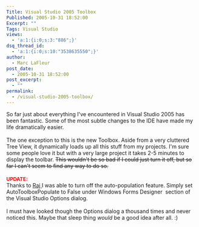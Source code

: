 ```yaml
---
Title: Visual Studio 2005 Toolbox
Published: 2005-10-31 18:52:00
Excerpt: ""
Tags: Visual Studio
views:
  - 'a:1:{i:0;s:3:"886";}'
dsq_thread_id:
  - 'a:1:{i:0;s:10:"3538635550";}'
author:
  - Marc LaFleur
post_date:
  - 2005-10-31 18:52:00
post_excerpt:
  - ""
permalink:
  - /visual-studio-2005-toolbox/
---
```

So far just about everything I've encountered in Visual Studio 2005 has been fantastic. Some of the most subtle changes to the IDE have made my life dramatically easier. <br /> <br /> The one exception to this is the new Toolbox. Aside from a very cluttered Tree View, it dynamically loads up all this stuff from my projects. I'm sure some people love it but with a very large project it takes 2-5 minutes to display the toolbar. <strike>This wouldn't be so bad if I could just turn it off, but so far I can't seem to find any way to do so. <br /> <br /> </strike><b><font color="#ff0000" size="2">UPDATE:</font></b><strike><br /> </strike>Thanks to <a href="http://weblogs.asp.net/rajbk/">Raj&nbsp;<span id="gtbmisp_17" style="border: 0pt none ; margin: 0pt; padding: 0pt; background: transparent none repeat scroll 0% 50%; -moz-background-clip: initial; -moz-background-origin: initial; -moz-background-inline-policy: initial; font-family: serif; font-style: normal; font-variant: normal; font-size: 100%; line-height: normal; font-size-adjust: none; font-stretch: normal; position: static; text-align: left; text-indent: 0pt; text-transform: none; color: red; text-decoration: underline; font-weight: bold; cursor: pointer;"></span></a>I was able to turn off the auto-population feature. Simply set AutoToolboxPopulate to False under Windows Forms Designer&nbsp; section of the Visual Studio Options dialog.<br /> <br /> I must have looked though the Options dialog a thousand times and never noticed this. Maybe that sleep thing <i>would</i> be a good idea after all. :)<span id="gtbmisp_5" style="border: 0pt none ; margin: 0pt; padding: 0pt; background: transparent none repeat scroll 0% 50%; -moz-background-clip: initial; -moz-background-origin: initial; -moz-background-inline-policy: initial; font-family: serif; font-style: normal; font-variant: normal; font-size: 100%; line-height: normal; font-size-adjust: none; font-stretch: normal; position: static; text-align: left; text-indent: 0pt; text-transform: none; color: red; text-decoration: underline; font-weight: bold; cursor: pointer;"></span><br /> <div style="border: 0pt none ; margin: 2px 0px; padding: 0pt; background: rgb(195, 217, 255) none repeat scroll 0% 50%; -moz-background-clip: initial; -moz-background-origin: initial; -moz-background-inline-policy: initial; display: none; font-family: serif; font-style: normal; font-variant: normal; font-weight: normal; font-size: 100%; line-height: normal; font-size-adjust: none; font-stretch: normal; text-align: left; text-indent: 0pt; text-transform: none; color: rgb(0, 0, 0); text-decoration: none; cursor: default; position: absolute; z-index: 2147483647;" id="gtbspellmenu_17"><span style="border: 0pt none ; margin: 0pt; padding: 0pt; background: transparent none repeat scroll 0% 50%; -moz-background-clip: initial; -moz-background-origin: initial; -moz-background-inline-policy: initial; font-family: serif; font-style: normal; font-variant: normal; font-weight: normal; line-height: normal; font-size-adjust: none; font-stretch: normal; position: static; text-align: left; text-indent: 0pt; text-transform: none; color: rgb(0, 0, 0); text-decoration: none; cursor: pointer; font-size: 90%;">Kamila</span><br /><span style="border: 0pt none ; margin: 0pt; padding: 0pt; background: transparent none repeat scroll 0% 50%; -moz-background-clip: initial; -moz-background-origin: initial; -moz-background-inline-policy: initial; font-family: serif; font-style: normal; font-variant: normal; font-weight: normal; line-height: normal; font-size-adjust: none; font-stretch: normal; position: static; text-align: left; text-indent: 0pt; text-transform: none; color: rgb(0, 0, 0); text-decoration: none; cursor: pointer; font-size: 90%;">Jamal</span><br /><span style="border: 0pt none ; margin: 0pt; padding: 0pt; background: transparent none repeat scroll 0% 50%; -moz-background-clip: initial; -moz-background-origin: initial; -moz-background-inline-policy: initial; font-family: serif; font-style: normal; font-variant: normal; font-weight: normal; line-height: normal; font-size-adjust: none; font-stretch: normal; position: static; text-align: left; text-indent: 0pt; text-transform: none; color: rgb(0, 0, 0); text-decoration: none; cursor: pointer; font-size: 90%;">Jammal</span><br /><span style="border: 0pt none ; margin: 0pt; padding: 0pt; background: transparent none repeat scroll 0% 50%; -moz-background-clip: initial; -moz-background-origin: initial; -moz-background-inline-policy: initial; font-family: serif; font-style: normal; font-variant: normal; font-weight: normal; line-height: normal; font-size-adjust: none; font-stretch: normal; position: static; text-align: left; text-indent: 0pt; text-transform: none; color: rgb(0, 0, 0); text-decoration: none; cursor: pointer; font-size: 90%;">Jamil</span><br /><span style="border: 0pt none ; margin: 0pt; padding: 0pt; background: transparent none repeat scroll 0% 50%; -moz-background-clip: initial; -moz-background-origin: initial; -moz-background-inline-policy: initial; font-family: serif; font-style: normal; font-variant: normal; font-weight: normal; line-height: normal; font-size-adjust: none; font-stretch: normal; position: static; text-align: left; text-indent: 0pt; text-transform: none; color: rgb(0, 0, 0); text-decoration: none; cursor: pointer; font-size: 90%;">Kamilah</span><br /><span id="gtbspellmenu_edit_17" style="border: 0pt none ; margin: 0pt; padding: 0pt; background: transparent none repeat scroll 0% 50%; -moz-background-clip: initial; -moz-background-origin: initial; -moz-background-inline-policy: initial; font-family: serif; font-style: normal; font-variant: normal; font-weight: normal; line-height: normal; font-size-adjust: none; font-stretch: normal; position: static; text-align: left; text-indent: 0pt; text-transform: none; color: rgb(0, 0, 0); text-decoration: none; cursor: pointer; font-size: 90%;">Edit...</span><br /><span id="gtbspellmenu_ignoreall_17" style="border: 0pt none ; margin: 0pt; padding: 0pt; background: transparent none repeat scroll 0% 50%; -moz-background-clip: initial; -moz-background-origin: initial; -moz-background-inline-policy: initial; font-family: serif; font-style: normal; font-variant: normal; font-weight: normal; line-height: normal; font-size-adjust: none; font-stretch: normal; position: static; text-align: left; text-indent: 0pt; text-transform: none; color: rgb(0, 0, 0); text-decoration: none; cursor: pointer; font-size: 90%;">Ignore all</span><br /><span id="gtbspellmenu_dictadd_17" style="border: 0pt none ; margin: 0pt; padding: 0pt; background: transparent none repeat scroll 0% 50%; -moz-background-clip: initial; -moz-background-origin: initial; -moz-background-inline-policy: initial; font-family: serif; font-style: normal; font-variant: normal; font-weight: normal; line-height: normal; font-size-adjust: none; font-stretch: normal; position: static; text-align: left; text-indent: 0pt; text-transform: none; color: rgb(0, 0, 0); text-decoration: none; cursor: pointer; font-size: 90%;">Add to dictionary</span></div><div style="border: 0pt none ; margin: 2px 0px; padding: 0pt; background: rgb(195, 217, 255) none repeat scroll 0% 50%; -moz-background-clip: initial; -moz-background-origin: initial; -moz-background-inline-policy: initial; display: none; font-family: serif; font-style: normal; font-variant: normal; font-weight: normal; font-size: 100%; line-height: normal; font-size-adjust: none; font-stretch: normal; text-align: left; text-indent: 0pt; text-transform: none; color: rgb(0, 0, 0); text-decoration: none; cursor: default; position: absolute; z-index: 2147483647;" id="gtbspellmenu_18"><span style="border: 0pt none ; margin: 0pt; padding: 0pt; background: transparent none repeat scroll 0% 50%; -moz-background-clip: initial; -moz-background-origin: initial; -moz-background-inline-policy: initial; font-family: serif; font-style: normal; font-variant: normal; font-weight: normal; line-height: normal; font-size-adjust: none; font-stretch: normal; position: static; text-align: left; text-indent: 0pt; text-transform: none; color: rgb(0, 0, 0); text-decoration: none; cursor: default; font-size: 90%;">(No suggestions)</span><br /><span id="gtbspellmenu_edit_18" style="border: 0pt none ; margin: 0pt; padding: 0pt; background: transparent none repeat scroll 0% 50%; -moz-background-clip: initial; -moz-background-origin: initial; -moz-background-inline-policy: initial; font-family: serif; font-style: normal; font-variant: normal; font-weight: normal; line-height: normal; font-size-adjust: none; font-stretch: normal; position: static; text-align: left; text-indent: 0pt; text-transform: none; color: rgb(0, 0, 0); text-decoration: none; cursor: pointer; font-size: 90%;">Edit...</span><br /><span id="gtbspellmenu_ignoreall_18" style="border: 0pt none ; margin: 0pt; padding: 0pt; background: transparent none repeat scroll 0% 50%; -moz-background-clip: initial; -moz-background-origin: initial; -moz-background-inline-policy: initial; font-family: serif; font-style: normal; font-variant: normal; font-weight: normal; line-height: normal; font-size-adjust: none; font-stretch: normal; position: static; text-align: left; text-indent: 0pt; text-transform: none; color: rgb(0, 0, 0); text-decoration: none; cursor: pointer; font-size: 90%;">Ignore all</span><br /><span id="gtbspellmenu_dictadd_18" style="border: 0pt none ; margin: 0pt; padding: 0pt; background: transparent none repeat scroll 0% 50%; -moz-background-clip: initial; -moz-background-origin: initial; -moz-background-inline-policy: initial; font-family: serif; font-style: normal; font-variant: normal; font-weight: normal; line-height: normal; font-size-adjust: none; font-stretch: normal; position: static; text-align: left; text-indent: 0pt; text-transform: none; color: rgb(0, 0, 0); text-decoration: none; cursor: pointer; font-size: 90%;">Add to dictionary</span></div>